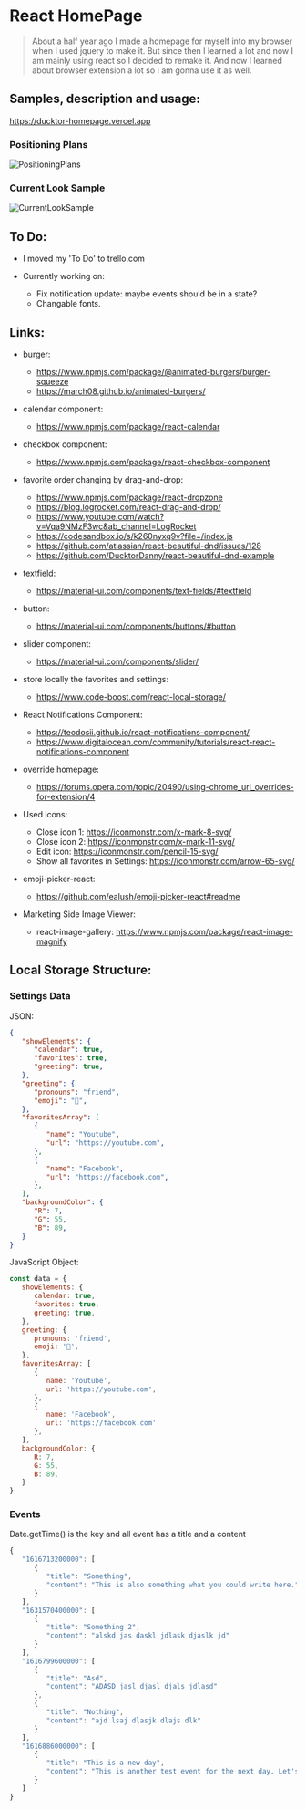 # React HomePage

> About a half year ago I made a homepage for myself into my browser when I used jquery to make it. But since then I learned a lot and now I am mainly using react so I decided to remake it. And now I learned about browser extension a lot so I am gonna use it as well.

## Samples, description and usage:

https://ducktor-homepage.vercel.app

### Positioning Plans
![PositioningPlans](positioning_sample.png)

### Current Look Sample
![CurrentLookSample](current_look_sample.png)

## To Do:

* I moved my 'To Do' to trello.com

* Currently working on:
   * Fix notification update: maybe events should be in a state?
   * Changable fonts.

## Links:

* burger:
   * https://www.npmjs.com/package/@animated-burgers/burger-squeeze
   * https://march08.github.io/animated-burgers/

* calendar component:
   * https://www.npmjs.com/package/react-calendar

* checkbox component:
   * https://www.npmjs.com/package/react-checkbox-component

* favorite order changing by drag-and-drop:
   * https://www.npmjs.com/package/react-dropzone
   * https://blog.logrocket.com/react-drag-and-drop/
   * https://www.youtube.com/watch?v=Vqa9NMzF3wc&ab_channel=LogRocket
   * https://codesandbox.io/s/k260nyxq9v?file=/index.js
   * https://github.com/atlassian/react-beautiful-dnd/issues/128
   * https://github.com/DucktorDanny/react-beautiful-dnd-example

* textfield:
   * https://material-ui.com/components/text-fields/#textfield

* button:
   * https://material-ui.com/components/buttons/#button

* slider component:
   * https://material-ui.com/components/slider/

* store locally the favorites and settings:
   * https://www.code-boost.com/react-local-storage/

* React Notifications Component:
   * https://teodosii.github.io/react-notifications-component/
   * https://www.digitalocean.com/community/tutorials/react-react-notifications-component

* override homepage:
   * https://forums.opera.com/topic/20490/using-chrome_url_overrides-for-extension/4

* Used icons:
   * Close icon 1: https://iconmonstr.com/x-mark-8-svg/
   * Close icon 2: https://iconmonstr.com/x-mark-11-svg/
   * Edit icon: https://iconmonstr.com/pencil-15-svg/
   * Show all favorites in Settings: https://iconmonstr.com/arrow-65-svg/

* emoji-picker-react:
   * https://github.com/ealush/emoji-picker-react#readme

* Marketing Side Image Viewer:
   * react-image-gallery: https://www.npmjs.com/package/react-image-magnify

## Local Storage Structure:

### Settings Data

JSON:
```json
{
   "showElements": {
      "calendar": true,
      "favorites": true,
      "greeting": true,
   },
   "greeting": {
      "pronouns": "friend",
      "emoji": "🦆",
   },
   "favoritesArray": [
      {
         "name": "Youtube",
         "url": "https://youtube.com",
      },
      {
         "name": "Facebook",
         "url": "https://facebook.com",
      },
   ],
   "backgroundColor": {
      "R": 7,
      "G": 55,
      "B": 89,
   }
}
```

JavaScript Object:
```js
const data = {
   showElements: {
      calendar: true,
      favorites: true,
      greeting: true,
   },
   greeting: {
      pronouns: 'friend',
      emoji: '🦆',
   },
   favoritesArray: [
      {
         name: 'Youtube',
         url: 'https://youtube.com',
      },
      {
         name: 'Facebook',
         url: 'https://facebook.com'
      },
   ],
   backgroundColor: {
      R: 7,
      G: 55,
      B: 89,
   }
}
```

### Events

Date.getTime() is the key and all event has a title and a content

```js
{
   "1616713200000": [
      {
         "title": "Something",
         "content": "This is also something what you could write here."
      }
   ],
   "1631570400000": [
      {
         "title": "Something 2",
         "content": "alskd jas daskl jdlask djaslk jd"
      }
   ],
   "1616799600000": [
      {
         "title": "Asd",
         "content": "ADASD jasl djasl djals jdlasd"
      },
      {
         "title": "Nothing",
         "content": "ajd lsaj dlasjk dlajs dlk"
      }
   ],
   "1616886000000": [
      {
         "title": "This is a new day",
         "content": "This is another test event for the next day. Let's see how well it works."
      }
   ]
}
```